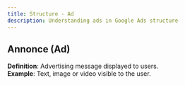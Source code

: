 ```yaml
---
title: Structure - Ad
description: Understanding ads in Google Ads structure
---
```


## Annonce (Ad)
**Definition**: Advertising message displayed to users.  
**Example**: Text, image or video visible to the user.